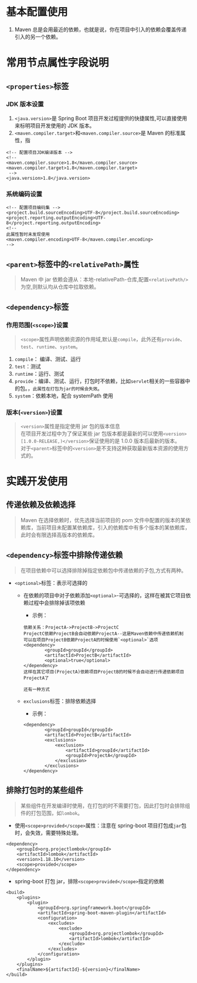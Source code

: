 # 基本配置使用

1. Maven 总是会用最近的依赖，也就是说，你在项目中引入的依赖会覆盖传递引入的另一个依赖。

# 常用节点属性字段说明

## `<properties>`标签

### JDK 版本设置

1. `<java.version>`是 Spring Boot 项目开发过程提供的快捷属性,可以直接使用来标明项目开发使用的 JDK 版本。
2. `<maven.compiler.target>`和`<maven.compiler.source>`是 Maven 的标准属性，指

```
<!-- 配置项目JDK编译版本 -->
<!--
<maven.compiler.source>1.8</maven.compiler.source>
<maven.compiler.target>1.8</maven.compiler.target>
 -->
<java.version>1.8</java.version>
```

### 系统编码设置

```
<!-- 配置项目编码集 -->
<project.build.sourceEncoding>UTF-8</project.build.sourceEncoding>
<project.reporting.outputEncoding>UTF-8</project.reporting.outputEncoding>
<!--
此属性暂时未发现使用
<maven.compiler.encoding>UTF-8</maven.compiler.encoding>
-->
```

## `<parent>`标签中的`<relativePath>`属性

> Maven 中 jar 依赖会遵从：本地-relativePath-仓库,配置`<relativePath/>`为空,则默认均从仓库中拉取依赖。

## `<dependency>`标签

### 作用范围(`<scope>`)设置

> `<scope>`属性声明依赖资源的作用域,默认是`compile`，此外还有`provide`、`test`、`runtime`、`system`。</br>

1. `compile`： 编译、测试、运行
2. `test`：测试
3. `runtime`：运行、测试
4. `provide`：编译、测试、运行，打包时不依赖，比如`servlet`相关的一些容器中的包。，`此属性在打包为jar的时候会失效`。
5. `system`：依赖本地，配合 systemPath 使用

### 版本(`<version>`)设置

> `<version>`属性是指定使用 jar 包的版本信息<br>
> 在项目开发过程中为了保证某些 jar 包版本都是最新的可以使用`<version>[1.0.0-RELEASE,)</version>`保证使用的是 1.0.0 版本后最新的版本。<br>
> 对于`<parent>`标签中的`<version>`是不支持这种获取最新版本资源的使用方式的。

# 实践开发使用

## 传递依赖及依赖选择

> Maven 在选择依赖时，优先选择当前项目的 pom 文件中配置的版本的某依赖库，当前项目未配置某依赖库，引入的依赖库中有多个版本的某依赖库，此时会有限选择高版本的依赖库。

## `<dependency>`标签中排除传递依赖

> 在项目依赖中可以选择排除掉指定依赖包中传递依赖的子包,方式有两种。

- `<optional>`标签：表示可选择的

  - 在依赖的项目中对子依赖添加`<optional>`-可选择的，这样在被其它项目依赖过程中会排除掉该项依赖

    - 示例：

    ```
    依赖关系：ProjectA->ProjectB->ProjectC
    ProjectC依赖ProjectB会自动依赖ProjectA--这是Maven依赖中传递依赖机制
    可以在项目ProjectB依赖ProjectA的时候使用`<optional>`选项
    <dependency>
            <groupId>groupId</groupId>
            <artifactId>ProjectB</artifactId>
            <optional>true</optional>
    </dependency>
    这样在其它项目(ProjectA)依赖项目ProjectB的时候不会自动进行传递依赖项目ProjectA了

    还有一种方式
    ```

  - `exclusions`标签：排除依赖选择
    - 示例：
    ```
    <dependency>
            <groupId>groupId</groupId>
            <artifactId>ProjectB</artifactId>
            <exclusions>
                <exclusion>
                    <artifactId>groupId</artifactId>
                    <groupId>ProjectA</groupId>
                </exclusion>
            </exclusions>
    </dependency>
    ```

## 排除打包时的某些组件

> 某些组件在开发编译时使用，在打包的时不需要打包，因此打包时会排除组件的打包范围，如`lombok`。

- 使用`<scope>provided</scope>`属性：注意在 spring-boot 项目打包成`jar`包时，会失效，需要特殊处理。

```
<dependency>
    <groupId>org.projectlombok</groupId>
    <artifactId>lombok</artifactId>
    <version>1.18.10</version>
    <scope>provided</scope>
</dependency>
```

- spring-boot 打包 jar，排除`<scope>provided</scope>`指定的依赖

```
<build>
    <plugins>
        <plugin>
            <groupId>org.springframework.boot</groupId>
            <artifactId>spring-boot-maven-plugin</artifactId>
            <configuration>
                <excludes>
                    <exclude>
                        <groupId>org.projectlombok</groupId>
                        <artifactId>lombok</artifactId>
                    </exclude>
                </excludes>
            </configuration>
        </plugin>
    </plugins>
    <finalName>${artifactId}-${version}</finalName>
</build>
```
